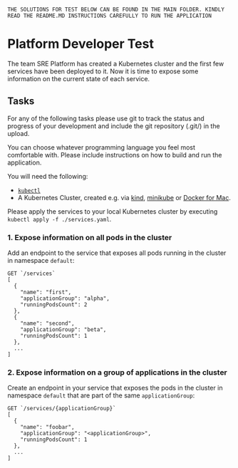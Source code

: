 
`THE SOLUTIONS FOR TEST BELOW CAN BE FOUND IN THE MAIN FOLDER. KINDLY READ THE README.MD INSTRUCTIONS CAREFULLY TO RUN THE APPLICATION`



# Platform Developer Test

The team SRE Platform has created a Kubernetes cluster and the first few services have been deployed to it. Now it is
time to expose some information on the current state of each service.

## Tasks

For any of the following tasks please use git to track the status and progress of your development and include the git repository (.git/) in the upload.

You can choose whatever programming language you feel most comfortable with. Please include instructions on how to build and run the
application.

You will need the following:

- [`kubectl`](https://kubernetes.io/docs/tasks/tools/install-kubectl/)
- A Kubernetes Cluster, created e.g. via [kind](https://kind.sigs.k8s.io/), [minikube](https://kubernetes.io/docs/setup/minikube/) or [Docker for Mac](https://docs.docker.com/docker-for-mac/kubernetes/).

Please apply the services to your local Kubernetes cluster by executing `kubectl apply -f ./services.yaml`.

### 1. Expose information on all pods in the cluster

Add an endpoint to the service that exposes all pods running in the cluster in namespace `default`:

```
GET `/services`
[
  {
    "name": "first",
    "applicationGroup": "alpha",
    "runningPodsCount": 2
  },
  {
    "name": "second",
    "applicationGroup": "beta",
    "runningPodsCount": 1
  },
  ...
]
```

### 2. Expose information on a group of applications in the cluster

Create an endpoint in your service that exposes the pods in the cluster in namespace `default` that are part of the same `applicationGroup`:

```
GET `/services/{applicationGroup}`
[
  {
    "name": "foobar",
    "applicationGroup": "<applicationGroup>",
    "runningPodsCount": 1
  },
  ...
]
```
